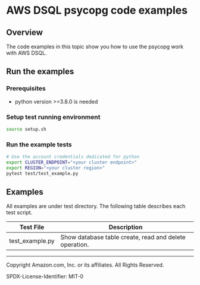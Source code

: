 # AWS DSQL psycopg code examples

## Overview

The code examples in this topic show you how to use the psycopg work with AWS DSQL. 

## Run the examples

### Prerequisites

* python version >=3.8.0 is needed

### Setup test running environment 

```sh
source setup.sh
```

### Run the example tests

```sh
# Use the account credentials dedicated for python
export CLUSTER_ENDPOINT="<your cluster endpoint>"
export REGION="<your cluster region>"
pytest test/test_example.py
```

## Examples

All examples are under test directory. The following table describes each test script.

| Test File | Description |
| -------------------- | ----------- |
| test_example.py | Show database table create, read and delete operation. |

---

Copyright Amazon.com, Inc. or its affiliates. All Rights Reserved. 

SPDX-License-Identifier: MIT-0
